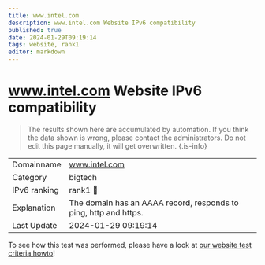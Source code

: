 ```yaml
---
title: www.intel.com
description: www.intel.com Website IPv6 compatibility
published: true
date: 2024-01-29T09:19:14
tags: website, rank1
editor: markdown
---
```


# www.intel.com Website IPv6 compatibility

> The results shown here are accumulated by automation. If you think the data shown is wrong, please contact the administrators. 
> Do not edit this page manually, it will get overwritten.
{.is-info}


|   |   |
| - | - |
| Domainname | www.intel.com
| Category | bigtech |
| IPv6 ranking | rank1 :1st_place_medal: |
| Explanation | The domain has an AAAA record, responds to ping, http and https. |
| Last Update | 2024-01-29 09:19:14 |

To see how this test was performed, please have a look at [our website test criteria howto](/howto/testcriteria/website)!

